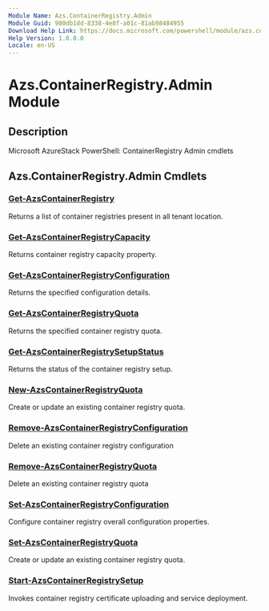 ```yaml
---
Module Name: Azs.ContainerRegistry.Admin
Module Guid: 900db1dd-8338-4e8f-a01c-81ab98484955
Download Help Link: https://docs.microsoft.com/powershell/module/azs.containerregistry.admin
Help Version: 1.0.0.0
Locale: en-US
---
```


# Azs.ContainerRegistry.Admin Module
## Description
Microsoft AzureStack PowerShell: ContainerRegistry Admin cmdlets

## Azs.ContainerRegistry.Admin Cmdlets
### [Get-AzsContainerRegistry](Get-AzsContainerRegistry.md)
Returns a list of container registries present in all tenant location.

### [Get-AzsContainerRegistryCapacity](Get-AzsContainerRegistryCapacity.md)
Returns container registry capacity property.

### [Get-AzsContainerRegistryConfiguration](Get-AzsContainerRegistryConfiguration.md)
Returns the specified configuration details.

### [Get-AzsContainerRegistryQuota](Get-AzsContainerRegistryQuota.md)
Returns the specified container registry quota.

### [Get-AzsContainerRegistrySetupStatus](Get-AzsContainerRegistrySetupStatus.md)
Returns the status of the container registry setup.

### [New-AzsContainerRegistryQuota](New-AzsContainerRegistryQuota.md)
Create or update an existing container registry quota.

### [Remove-AzsContainerRegistryConfiguration](Remove-AzsContainerRegistryConfiguration.md)
Delete an existing container registry configuration

### [Remove-AzsContainerRegistryQuota](Remove-AzsContainerRegistryQuota.md)
Delete an existing container registry quota

### [Set-AzsContainerRegistryConfiguration](Set-AzsContainerRegistryConfiguration.md)
Configure container registry overall configuration properties.

### [Set-AzsContainerRegistryQuota](Set-AzsContainerRegistryQuota.md)
Create or update an existing container registry quota.

### [Start-AzsContainerRegistrySetup](Start-AzsContainerRegistrySetup.md)
Invokes container registry certificate uploading and service deployment.

